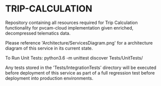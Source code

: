 # TRIP-CALCULATION

Repository containing all resources required for Trip Calculation functionality for pvcam-cloud implementation given enriched, decompressed telematics data. 

Please reference 'Architecture/ServicesDiagram.png' for a architecture diagram of this service in its current state.

To Run Unit Tests:
python3.6 -m unittest discover Tests/UnitTests/

Any tests stored in the 'Tests/IntegrationTests' directory will be executed before deployment of this service as part of a full regression test before deployment into production environments. 